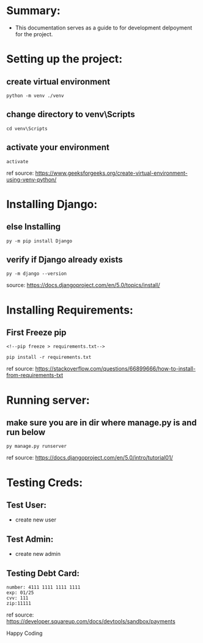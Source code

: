 # Summary:
- This documentation serves as a guide to for development delpoyment for the project.

# Setting up the project:

## create virtual environment
    python -m venv ./venv
## change directory to venv\Scripts
    cd venv\Scripts
## activate your environment
    activate

ref source: https://www.geeksforgeeks.org/create-virtual-environment-using-venv-python/   

# Installing Django:

## else Installing
    py -m pip install Django

## verify if Django already exists
    py -m django --version

source: https://docs.djangoproject.com/en/5.0/topics/install/

# Installing Requirements:

## First Freeze pip

    <!--pip freeze > requirements.txt-->

    pip install -r requirements.txt

ref source: https://stackoverflow.com/questions/66899666/how-to-install-from-requirements-txt

# Running server:

## make sure you are in dir where manage.py is and run below
    py manage.py runserver
ref source: https://docs.djangoproject.com/en/5.0/intro/tutorial01/

# Testing Creds:

## Test User:
- create new user

## Test Admin:
- create new admin

## Testing Debt Card: 
    number: 4111 1111 1111 1111
    exp: 01/25
    cvv: 111
    zip:11111
ref source: https://developer.squareup.com/docs/devtools/sandbox/payments

Happy Coding
